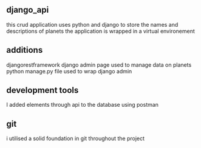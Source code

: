 ## django_api

this crud application uses python and django to store the names and descriptions of planets
the application is wrapped in a virtual environement 


## additions 

djangorestframework
django admin page used to manage data on planets
python manage.py file used to wrap django admin 


## development tools

I added elements through api to the database using postman 

## git 

i utilised a solid foundation in git throughout the project